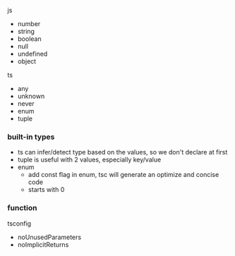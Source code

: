 js

- number
- string
- boolean
- null
- undefined
- object

ts

- any
- unknown
- never
- enum
- tuple

### built-in types

- ts can infer/detect type based on the values, so we don't declare at first
- tuple is useful with 2 values, especially key/value
- enum
  - add const flag in enum, tsc will generate an optimize and concise code
  - starts with 0

### function

tsconfig

- noUnusedParameters
- noImplicitReturns
